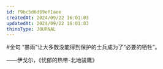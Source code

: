```yaml
---
id: f9bc5d6d69ef1aee
createdAt: 2024/09/22 16:01:03
updatedAt: 2024/09/22 16:01:03
thinoType: JOURNAL
---
```

#金句   “暴雨”让大多数没能得到保护的士兵成为了“必要的牺牲”。

——伊戈尔，《忧郁的热带-北地骏鹰》